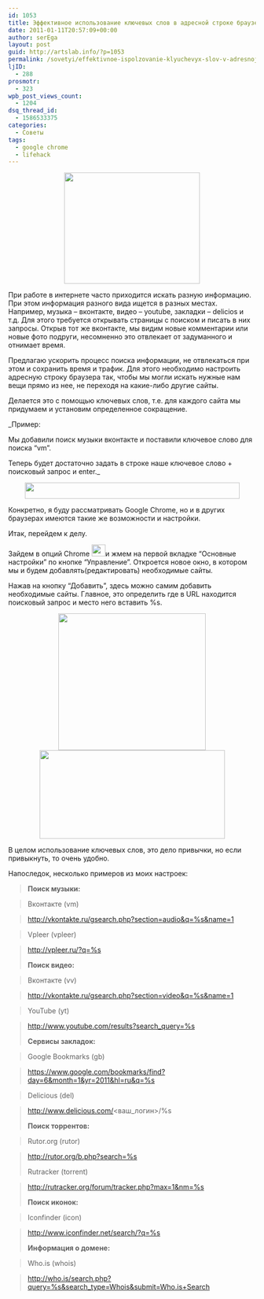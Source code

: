 ```yaml
---
id: 1053
title: Эффективное использование ключевых слов в адресной строке браузера Google Chrome
date: 2011-01-11T20:57:09+00:00
author: serEga
layout: post
guid: http://artslab.info/?p=1053
permalink: /sovetyi/effektivnoe-ispolzovanie-klyuchevyx-slov-v-adresnoj-stroke-brauzera/
ljID:
  - 288
prosmotr:
  - 323
wpb_post_views_count:
  - 1204
dsq_thread_id:
  - 1586533375
categories:
  - Советы
tags:
  - google chrome
  - lifehack
---
```

<center>
  <img src="http://artslab.info/wp-content/uploads/search.jpg" alt="" title="search" width="276" height="226" class="alignnone size-full wp-image-1085" />
</center>

При работе в интернете часто приходится искать разную информацию. При этом информация разного вида ищется в разных местах. Например, музыка &#8211; вконтакте, видео &#8211; youtube, закладки &#8211; delicios и т.д. Для этого требуется открывать страницы с поиском и писать в них запросы. Открыв тот же вконтакте, мы видим новые комментарии или новые фото подруги, несомненно это отвлекает от задуманного и отнимает время. 

Предлагаю ускорить процесс поиска информации, не отвлекаться при этом и сохранить время и трафик. Для этого необходимо настроить адресную строку браузера так, чтобы мы могли искать нужные нам вещи прямо из нее, не переходя на какие-либо другие сайты. 

Делается это с помощью ключевых слов, т.е. для каждого сайта мы придумаем и установим определенное сокращение.

_Пример:
  
Мы добавили поиск музыки вконтакте и поставили ключевое слово для поиска &#8220;vm&#8221;.
  
Теперь будет достаточно задать в строке наше ключевое слово + поисковый запрос и enter._
  


<center>
  <img src="http://artslab.info/wp-content/uploads/example2.jpg" alt="" title="example" width="437" height="33" class="alignnone size-full wp-image-1105" srcset="http://img.artslab.info/example2.jpg 437w, http://img.artslab.info/example2-300x22.jpg 300w" sizes="(max-width: 437px) 100vw, 437px" />
</center>


  
<!--more-->

Конкретно, я буду рассматривать Google Chrome, но и в других браузерах имеются такие же возможности и настройки.

Итак, перейдем к делу.
  
Зайдем в опций Chrome  <img src="http://artslab.info/wp-content/uploads/options.jpg" alt="" title="options" width="28" height="24" class="alignnone size-full wp-image-1088" />и жмем на первой вкладке “Основные настройки” по кнопке “Управление”. Откроется новое окно, в котором мы и будем добавлять(редактировать) необходимые сайты.

Нажав на кнопку &#8220;Добавить&#8221;, здесь можно самим добавить необходимые сайты. Главное, это определить где в URL находится поисковый запрос и место него вставить %s.

<center>
  <a href="http://artslab.info/wp-content/uploads/options2.jpg"><img src="http://artslab.info/wp-content/uploads/options2-300x278.jpg" alt="" title="options2" width="300" height="278" class="alignnone size-medium wp-image-1086" srcset="http://img.artslab.info/options2-300x278.jpg 300w, http://img.artslab.info/options2.jpg 613w" sizes="(max-width: 300px) 100vw, 300px" /></a>
</center>


  


<center>
  <img src="http://artslab.info/wp-content/uploads/add.jpg" alt="" title="add" width="377" height="180" class="alignnone size-full wp-image-1087" srcset="http://img.artslab.info/add.jpg 377w, http://img.artslab.info/add-300x143.jpg 300w" sizes="(max-width: 377px) 100vw, 377px" />
</center>

В целом использование ключевых слов, это дело привычки, но если привыкнуть, то очень удобно.

Напоследок, несколько примеров из моих настроек:

> **Поиск музыки:**
  
> Вконтакте (vm)
  
> http://vkontakte.ru/gsearch.php?section=audio&q=%s&name=1
  
> 
  
> Vpleer (vpleer)
  
> http://vpleer.ru/?q=%s
> 
> **Поиск видео:** 
  
> Вконтакте (vv)
  
> http://vkontakte.ru/gsearch.php?section=video&q=%s&name=1
  
> 
  
> YouTube (yt)
  
> http://www.youtube.com/results?search_query=%s
> 
> **Сервисы закладок:**
  
> Google Bookmarks (gb)
  
> https://www.google.com/bookmarks/find?day=6&month=1&yr=2011&hl=ru&q=%s
  
> 
  
> Delicious (del)
  
> http://www.delicious.com/<ваш_логин>/%s
> 
> **Поиск торрентов:**
  
> Rutor.org (rutor)
  
> http://rutor.org/b.php?search=%s
> 
> Rutracker (torrent)
  
> http://rutracker.org/forum/tracker.php?max=1&nm=%s
> 
> **Поиск иконок:**
  
> Iconfinder (icon)
  
> http://www.iconfinder.net/search/?q=%s 
> 
> **Информация о домене:**
  
> Who.is (whois)
  
> http://who.is/search.php?query=%s&search_type=Whois&submit=Who.is+Search